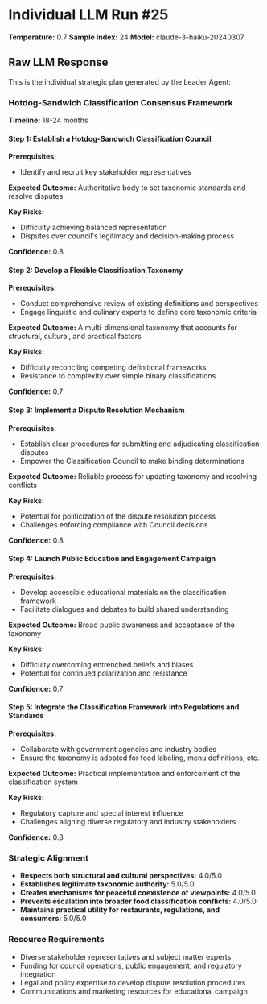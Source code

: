 # Individual LLM Run #25

**Temperature:** 0.7
**Sample Index:** 24
**Model:** claude-3-haiku-20240307

## Raw LLM Response

This is the individual strategic plan generated by the Leader Agent:

### Hotdog-Sandwich Classification Consensus Framework

**Timeline:** 18-24 months

#### Step 1: Establish a Hotdog-Sandwich Classification Council

**Prerequisites:**
- Identify and recruit key stakeholder representatives

**Expected Outcome:** Authoritative body to set taxonomic standards and resolve disputes

**Key Risks:**
- Difficulty achieving balanced representation
- Disputes over council's legitimacy and decision-making process

**Confidence:** 0.8

#### Step 2: Develop a Flexible Classification Taxonomy

**Prerequisites:**
- Conduct comprehensive review of existing definitions and perspectives
- Engage linguistic and culinary experts to define core taxonomic criteria

**Expected Outcome:** A multi-dimensional taxonomy that accounts for structural, cultural, and practical factors

**Key Risks:**
- Difficulty reconciling competing definitional frameworks
- Resistance to complexity over simple binary classifications

**Confidence:** 0.7

#### Step 3: Implement a Dispute Resolution Mechanism

**Prerequisites:**
- Establish clear procedures for submitting and adjudicating classification disputes
- Empower the Classification Council to make binding determinations

**Expected Outcome:** Reliable process for updating taxonomy and resolving conflicts

**Key Risks:**
- Potential for politicization of the dispute resolution process
- Challenges enforcing compliance with Council decisions

**Confidence:** 0.8

#### Step 4: Launch Public Education and Engagement Campaign

**Prerequisites:**
- Develop accessible educational materials on the classification framework
- Facilitate dialogues and debates to build shared understanding

**Expected Outcome:** Broad public awareness and acceptance of the taxonomy

**Key Risks:**
- Difficulty overcoming entrenched beliefs and biases
- Potential for continued polarization and resistance

**Confidence:** 0.7

#### Step 5: Integrate the Classification Framework into Regulations and Standards

**Prerequisites:**
- Collaborate with government agencies and industry bodies
- Ensure the taxonomy is adopted for food labeling, menu definitions, etc.

**Expected Outcome:** Practical implementation and enforcement of the classification system

**Key Risks:**
- Regulatory capture and special interest influence
- Challenges aligning diverse regulatory and industry stakeholders

**Confidence:** 0.8

### Strategic Alignment

- **Respects both structural and cultural perspectives:** 4.0/5.0
- **Establishes legitimate taxonomic authority:** 5.0/5.0
- **Creates mechanisms for peaceful coexistence of viewpoints:** 4.0/5.0
- **Prevents escalation into broader food classification conflicts:** 4.0/5.0
- **Maintains practical utility for restaurants, regulations, and consumers:** 5.0/5.0

### Resource Requirements

- Diverse stakeholder representatives and subject matter experts
- Funding for council operations, public engagement, and regulatory integration
- Legal and policy expertise to develop dispute resolution procedures
- Communications and marketing resources for educational campaign
